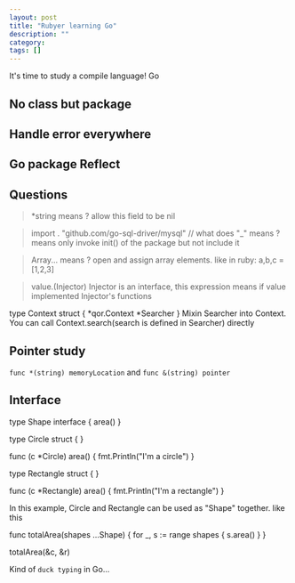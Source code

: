 ```yaml
---
layout: post
title: "Rubyer learning Go"
description: ""
category:
tags: []
---
```



It's time to study a compile language! Go

## No class but package

## Handle error everywhere

## Go package Reflect

## Questions

> *string means ?
allow this field to be nil

> import . "github.com/go-sql-driver/mysql" // what does "_" means ?
means only invoke init() of the package but not include it

> Array... means ?
open and assign array elements. like in ruby:  a,b,c = [1,2,3]

> value.(Injector)
Injector is an interface, this expression means if value implemented Injector's functions


type Context struct {
  *qor.Context
  *Searcher
}
Mixin Searcher into Context. You can call Context.search(search is defined in Searcher) directly

## Pointer study

`func *(string) memoryLocation` and `func &(string) pointer`

## Interface

  type Shape interface {
    area()
  }

  type Circle struct {
  }

  func (c *Circle) area() {
    fmt.Println("I'm a circle")
  }

  type Rectangle struct {
  }

  func (c *Rectangle) area() {
    fmt.Println("I'm a rectangle")
  }

In this example, Circle and Rectangle can be used as "Shape" together. like this

  func totalArea(shapes ...Shape) {
    for _, s := range shapes {
      s.area()
    }
  }

  totalArea(&c, &r)

Kind of `duck typing` in Go...



